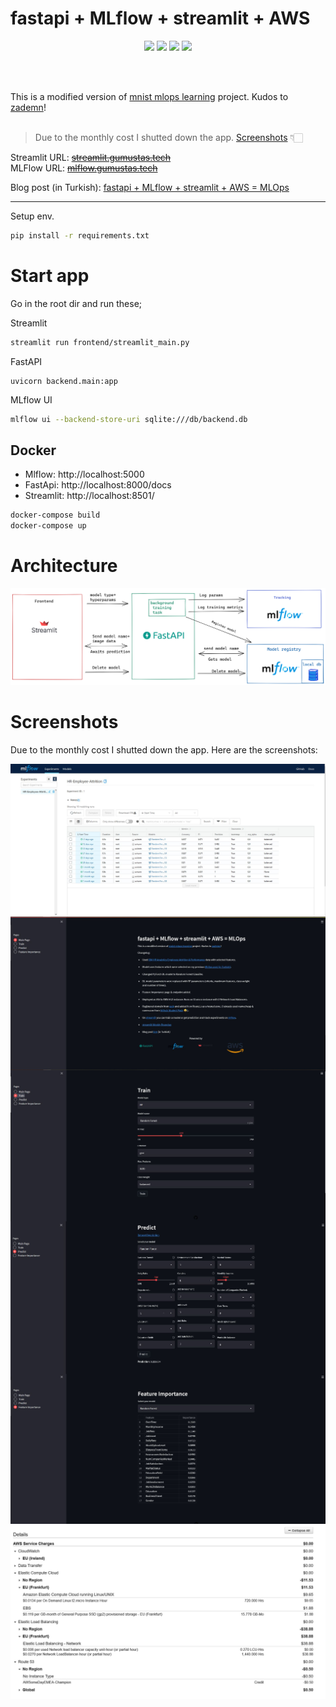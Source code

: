 # fastapi + MLflow + streamlit + AWS

<p style="text-align:center">
<img src="https://fastapi.tiangolo.com/img/logo-margin/logo-teal.png" width="100" > <img src="https://databricks.com/wp-content/uploads/2021/06/MLflow-logo-pos-TM-1.png" width="100">
<img src="https://aws1.discourse-cdn.com/business7/uploads/streamlit/original/2X/8/8cb5b6c0e1fe4e4ebfd30b769204c0d30c332fec.png" width="100">
<img src="https://upload.wikimedia.org//wikipedia/commons/thumb/9/93/Amazon_Web_Services_Logo.svg/1200px-Amazon_Web_Services_Logo.svg.png" width="100" >
</p>
<br> 
</br>

This is a modified version of [mnist mlops learning](https://github.com/zademn/mnist-mlops-learning) project. Kudos to [zademn](https://github.com/zademn/mnist-mlops-learning)! <br>
<br>
> Due to the monthly cost I shutted down the app. [Screenshots](https://github.com/silverstone1903/hr-attrition-mlops#screenshots) 👇🏻
>  
Streamlit URL: ~~[streamlit.gumustas.tech](http://streamlit.gumustas.tech/)~~ <br>
MLFlow URL: ~~[mlflow.gumustas.tech](http://mlflow.gumustas.tech)~~ <br>

Blog post (in Turkish): [fastapi + MLflow + streamlit + AWS = MLOps](https://silverstone1903.github.io/posts/2021/10/fastapi-mlflow-streamlit-aws/)

---

Setup env.
```bash
pip install -r requirements.txt
```
# Start app
Go in the root dir and run these;

Streamlit
```bash
streamlit run frontend/streamlit_main.py
```

FastAPI 
```
uvicorn backend.main:app
```

MLflow UI
```bash
mlflow ui --backend-store-uri sqlite:///db/backend.db
```

## Docker
- Mlflow: http://localhost:5000
- FastApi: http://localhost:8000/docs
- Streamlit: http://localhost:8501/

```bash
docker-compose build
docker-compose up
```

# Architecture
![image](resources/arch.png)

# Screenshots

Due to the monthly cost I shutted down the app. Here are the screenshots: 

<img align="center" src="https://raw.githubusercontent.com/silverstone1903/hr-attrition-mlops/master/assets/mlflow.JPG">
<img align="center" src="https://raw.githubusercontent.com/silverstone1903/hr-attrition-mlops/master/assets/streamlit_1.JPG">
<img align="center" src="https://raw.githubusercontent.com/silverstone1903/hr-attrition-mlops/master/assets/streamlit_2.JPG">
<img align="center" src="https://raw.githubusercontent.com/silverstone1903/hr-attrition-mlops/master/assets/streamlit_3.JPG">
<img align="center" src="https://raw.githubusercontent.com/silverstone1903/hr-attrition-mlops/master/assets/streamlit_4.JPG">
<img align="center" src="https://raw.githubusercontent.com/silverstone1903/hr-attrition-mlops/master/assets/aws_bill.png">